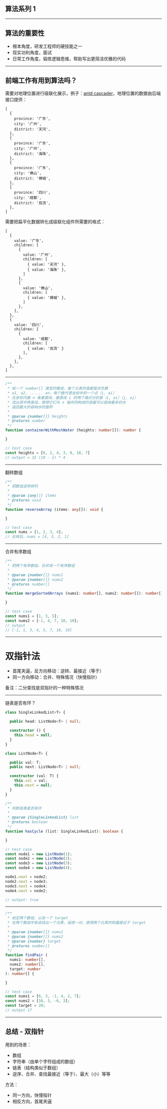 ## 算法系列 1

---

## 算法的重要性

- 根本角度，研发工程师的硬技能之一
- 现实功利角度，面试
- 日常工作角度，锻炼逻辑思维，帮助写出更简洁优雅的代码

---

## 前端工作有用到算法吗？

需要对地理位置进行级联化展示，例子：[antd cascader](https://ant.design/components/cascader-cn/)，地理位置的数据由后端接口提供：

```
[
  {
    province: '广东',
    city: '广州',
    district: '天河',
  },
  {
    province: '广东',
    city: '广州',
    district: '海珠',
  },
  {
    province: '广东',
    city: '佛山',
    district: '禅城',
  },
  {
    province: '四川',
    city: '成都',
    district: '双流',
  },
]
```

需要把扁平化数据转化成级联化组件所需要的格式：

```
[
  {
    value: '广东',
    children: [
      {
        value: '广州',
        children: [
          { value: '天河' },
          { value: '海珠' },
        ]
      },
      {
        value: '佛山',
        children: [
          { value: '禅城' },
        ]
      },
    ],
  },
  {
    value: '四川',
    children: [
      {
        value: '成都',
        children: [
          { value: '双流' }
        ],
      },
    ],
  },
]
```

---

```TypeScript
/**
 * 给一个 number[] 类型的数组，每个元素的值都是非负数
 * a1, a2, ...... an，每个数代表坐标中的一个点（i, ai）
 * 在坐标内画 n 条垂直线，垂直线 i 的两个端点分别是（i, ai）（j, aj）
 * 找出其中两条线，使得它们与 x 轴共同构成的容器可以容纳最多的水
 * 返回最大的容纳水的面积
 *
 * @param {number[]} heights
 * @returns number
 */
function containerWithMostWater (heights: number[]): number {

}

// test case
const heights = [6, 2, 4, 3, 9, 10, 7]
// output = 32 (10 - 2) * 4
```

---

翻转数组

```TypeScript
/**
 * 把数组逆序排列
 *
 * @param {any[]} items
 * @returns void
 */
function reverseArray (items: any[]): void {

}

// test case
const nums = [1, 2, 3, 4];
// 反转后，nums = [4, 3, 2, 1]
```

---

合并有序数组

```TypeScript
/**
 * 把两个有序数组，合并成一个有序数组
 *
 * @param {number[]} nums1
 * @param {number[]} nums2
 * @returns number[]
 */
function mergeSortedArrays (nums1: number[], nums2: number[]): number[] {

}

// test case
const nums1 = [1, 3, 5];
const nums2 = [-1, 4, 7, 10, 10];
// output
// [-1, 1, 3, 4, 5, 7, 10, 10]
```

---

# 双指针法

- 首尾夹逼，反方向移动：逆转、最接近（等于）
- 同一方向移动：合并、特殊情况（快慢指针）

备注：二分查找是双指针的一种特殊情况

---

链表是否有环？

```TypeScript
class SingleLinkedList<T> {

  public head: ListNode<T> | null;

  constructor () {
    this.head = null;
  }
}

class ListNode<T> {

  public val: T;
  public next: ListNode<T> | null;

  constructor (val: T) {
    this.val = val;
    this.next = null;
  }
}
```

```TypeScript
/**
 * 判断链表是否有环
 *
 * @param {SingleLinkedList} list
 * @returns boolean
 */
function hasCycle (list: SingleLinkedList): boolean {

}

// test case
const node1 = new ListNode(1);
const node2 = new ListNode(2);
const node3 = new ListNode(3);
const node4 = new ListNode(4);

node1.next = node2;
node2.next = node3;
node3.next = node4;
node4.next = node2;

// output: true
```

---

```TypeScript
/**
 * 给定两个数组，以及一个 target
 * 在两个数组中各自找出一个元素，组成一对，使得两个元素的和最接近于 target
 *
 * @param {number[]} nums1
 * @param {number[]} nums2
 * @param {number} target
 * @returns number[]
 */
function findPair (
  nums1: number[],
  nums2: number[],
  target: number
): number[] {

}

// test case
const nums1 = [6, 3, -1, 4, 2, 7];
const nums2 = [10, 3, -6, 3];
const target = 20;
// output 17
```

---

## 总结 - 双指针

用到的场景：

- 数组
- 字符串（由单个字符组成的数组）
- 链表（结构类似于数组）
- 逆序、合并、查找最接近（等于）、最大（小）等等

方法：

- 同一方向，快慢指针
- 相反方向，首尾夹逼
